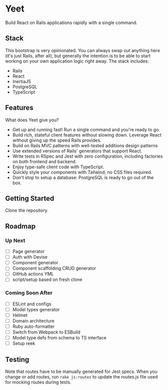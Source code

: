 # Yeet

Build React on Rails applications rapidly with a single command.

## Stack

This bootstrap is very opinionated. You can always swap out anything here (it's just Rails, after all), but generally the intention is to be able to start working on your own application logic right away. The stack includes:

- Rails
- React
- InertiaJS
- PostgreSQL
- TypeScript

## Features

What does Yeet give you?

- Get up and running fast! Run a single command and you're ready to go.
- Build rich, stateful client features without slowing down. Leverage React without giving up the speed Rails provides.
- Build on Rails MVC patterns with well-tested additions design patterns
- Use extended versions of Rails' generators that support React.
- Write tests in RSpec and Jest with zero configuration, including factories on both frontend and backend.
- Enjoy type-safe client code with TypeScript.
- Quickly style your components with Tailwind, no CSS files required.
- Don't stop to setup a database: PostgreSQL is ready to go out of the box.

## Getting Started

Clone the repository.

## Roadmap

### Up Next

- [ ] Page generator
- [ ] Auth with Devise
- [ ] Component generator
- [ ] Component scaffolding CRUD generator
- [ ] GitHub actions YML
- [ ] script/setup based on fresh clone

### Coming Soon After

- [ ] ESLint and configs
- [ ] Model types generator
- [ ] Helmet
- [ ] Domain architecture
- [ ] Ruby auto-formatter
- [ ] Switch from Webpack to ESBuild
- [ ] Model type defs from schema to TS interface
- [ ] Setup reek

## Testing

Note that routes have to be manually generated for Jest specs. When you change
or add routes, run `rake js:routes` to update the routes.js file used for
mocking routes during tests.
